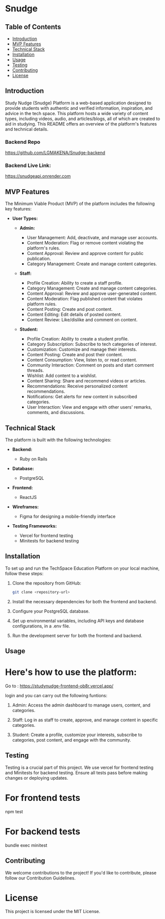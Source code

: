 # Snudge

## Table of Contents
- [Introduction](#introduction)
- [MVP Features](#mvp-features)
- [Technical Stack](#technical-stack)
- [Installation](#installation)
- [Usage](#usage)
- [Testing](#testing)
- [Contributing](#contributing)
- [License](#license)

## Introduction

Study Nudge (Snudge) Platform is a web-based application designed to provide students with authentic and verified information, inspiration, and advice in the tech space. This platform hosts a wide variety of content types, including videos, audio, and articles/blogs, all of which are created to aid in studying. This README offers an overview of the platform's features and technical details.

### Backend Repo

https://github.com/LGMAKENA/Snudge-backend

### Backend Live Link:

https://snudgeapi.onrender.com

## MVP Features

The Minimum Viable Product (MVP) of the platform includes the following key features:

- **User Types:**
  - **Admin:**
    - User Management: Add, deactivate, and manage user accounts.
    - Content Moderation: Flag or remove content violating the platform's rules.
    - Content Approval: Review and approve content for public publication.
    - Category Management: Create and manage content categories.

  - **Staff:**
    - Profile Creation: Ability to create a staff profile.
    - Category Management: Create and manage content categories.
    - Content Approval: Review and approve user-generated content.
    - Content Moderation: Flag published content that violates platform rules.
    - Content Posting: Create and post content.
    - Content Editing: Edit details of posted content.
    - Content Review: Like/dislike and comment on content.

  - **Student:**
    - Profile Creation: Ability to create a student profile.
    - Category Subscription: Subscribe to tech categories of interest.
    - Customization: Customize and manage their interests.
    - Content Posting: Create and post their content.
    - Content Consumption: View, listen to, or read content.
    - Community Interaction: Comment on posts and start comment threads.
    - Wishlist: Add content to a wishlist.
    - Content Sharing: Share and recommend videos or articles.
    - Recommendations: Receive personalized content recommendations.
    - Notifications: Get alerts for new content in subscribed categories.
    - User Interaction: View and engage with other users' remarks, comments, and discussions.

## Technical Stack

The platform is built with the following technologies:

- **Backend:**
  - Ruby on Rails

- **Database:**
  - PostgreSQL

- **Frontend:**
  - ReactJS

- **Wireframes:**
  - Figma for designing a mobile-friendly interface

- **Testing Frameworks:**
  - Vercel for frontend testing
  - Minitests for backend testing

## Installation

To set up and run the TechSpace Education Platform on your local machine, follow these steps:

1. Clone the repository from GitHub:
   ```sh
   git clone <repository-url>

2. Install the necessary dependencies for both the frontend and backend.

3. Configure your PostgreSQL database.

4. Set up environmental variables, including API keys and database configurations, in a .env file.

5. Run the development server for both the frontend and backend.

## Usage
# Here's how to use the platform:

Go to : https://studynudge-frontend-ob8r.vercel.app/

login and you can carry out the following funtions:

1. Admin: Access the admin dashboard to manage users, content, and categories.

2. Staff: Log in as staff to create, approve, and manage content in specific categories.

3. Student: Create a profile, customize your interests, subscribe to categories, post content, and engage with the community.


## Testing

Testing is a crucial part of this project. We use vercel for frontend testing and Minitests for backend testing. Ensure all tests pass before making changes or deploying updates.

# For frontend tests
npm test

# For backend tests
bundle exec minitest

## Contributing

We welcome contributions to the project! If you'd like to contribute, please follow our Contribution Guidelines.

# License

This project is licensed under the MIT License.
